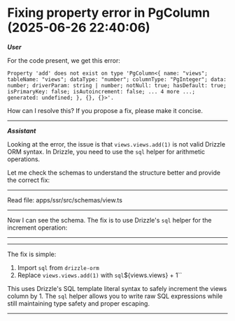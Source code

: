 <!-- Generated by SpecStory -->

# Fixing property error in PgColumn (2025-06-26 22:40:06)

_**User**_

For the code present, we get this error:
```
Property 'add' does not exist on type 'PgColumn<{ name: "views"; tableName: "views"; dataType: "number"; columnType: "PgInteger"; data: number; driverParam: string | number; notNull: true; hasDefault: true; isPrimaryKey: false; isAutoincrement: false; ... 4 more ...; generated: undefined; }, {}, {}>'.
```
How can I resolve this? If you propose a fix, please make it concise.

---

_**Assistant**_

Looking at the error, the issue is that `views.views.add(1)` is not valid Drizzle ORM syntax. In Drizzle, you need to use the `sql` helper for arithmetic operations.

Let me check the schemas to understand the structure better and provide the correct fix:

---

Read file: apps/ssr/src/schemas/view.ts

---

Now I can see the schema. The fix is to use Drizzle's `sql` helper for the increment operation:

---



---

The fix is simple:

1. Import `sql` from `drizzle-orm`
2. Replace `views.views.add(1)` with `sql`${views.views} + 1`` 

This uses Drizzle's SQL template literal syntax to safely increment the views column by 1. The `sql` helper allows you to write raw SQL expressions while still maintaining type safety and proper escaping.

---


